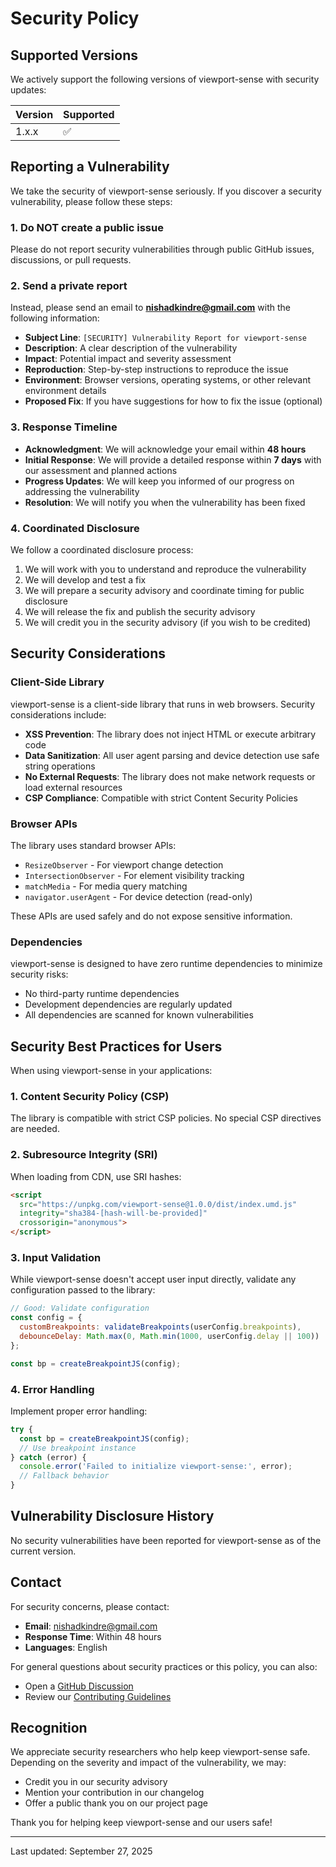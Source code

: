 # Security Policy

## Supported Versions

We actively support the following versions of viewport-sense with security updates:

| Version | Supported          |
| ------- | ------------------ |
| 1.x.x   | :white_check_mark: |

## Reporting a Vulnerability

We take the security of viewport-sense seriously. If you discover a security vulnerability, please follow these steps:

### 1. Do NOT create a public issue

Please do not report security vulnerabilities through public GitHub issues, discussions, or pull requests.

### 2. Send a private report

Instead, please send an email to **nishadkindre@gmail.com** with the following information:

- **Subject Line**: `[SECURITY] Vulnerability Report for viewport-sense`
- **Description**: A clear description of the vulnerability
- **Impact**: Potential impact and severity assessment
- **Reproduction**: Step-by-step instructions to reproduce the issue
- **Environment**: Browser versions, operating systems, or other relevant environment details
- **Proposed Fix**: If you have suggestions for how to fix the issue (optional)

### 3. Response Timeline

- **Acknowledgment**: We will acknowledge your email within **48 hours**
- **Initial Response**: We will provide a detailed response within **7 days** with our assessment and planned actions
- **Progress Updates**: We will keep you informed of our progress on addressing the vulnerability
- **Resolution**: We will notify you when the vulnerability has been fixed

### 4. Coordinated Disclosure

We follow a coordinated disclosure process:

1. We will work with you to understand and reproduce the vulnerability
2. We will develop and test a fix
3. We will prepare a security advisory and coordinate timing for public disclosure
4. We will release the fix and publish the security advisory
5. We will credit you in the security advisory (if you wish to be credited)

## Security Considerations

### Client-Side Library

viewport-sense is a client-side library that runs in web browsers. Security considerations include:

- **XSS Prevention**: The library does not inject HTML or execute arbitrary code
- **Data Sanitization**: All user agent parsing and device detection use safe string operations
- **No External Requests**: The library does not make network requests or load external resources
- **CSP Compliance**: Compatible with strict Content Security Policies

### Browser APIs

The library uses standard browser APIs:

- `ResizeObserver` - For viewport change detection
- `IntersectionObserver` - For element visibility tracking
- `matchMedia` - For media query matching
- `navigator.userAgent` - For device detection (read-only)

These APIs are used safely and do not expose sensitive information.

### Dependencies

viewport-sense is designed to have zero runtime dependencies to minimize security risks:

- No third-party runtime dependencies
- Development dependencies are regularly updated
- All dependencies are scanned for known vulnerabilities

## Security Best Practices for Users

When using viewport-sense in your applications:

### 1. Content Security Policy (CSP)

The library is compatible with strict CSP policies. No special CSP directives are needed.

### 2. Subresource Integrity (SRI)

When loading from CDN, use SRI hashes:

```html
<script 
  src="https://unpkg.com/viewport-sense@1.0.0/dist/index.umd.js"
  integrity="sha384-[hash-will-be-provided]"
  crossorigin="anonymous">
</script>
```

### 3. Input Validation

While viewport-sense doesn't accept user input directly, validate any configuration passed to the library:

```javascript
// Good: Validate configuration
const config = {
  customBreakpoints: validateBreakpoints(userConfig.breakpoints),
  debounceDelay: Math.max(0, Math.min(1000, userConfig.delay || 100))
};

const bp = createBreakpointJS(config);
```

### 4. Error Handling

Implement proper error handling:

```javascript
try {
  const bp = createBreakpointJS(config);
  // Use breakpoint instance
} catch (error) {
  console.error('Failed to initialize viewport-sense:', error);
  // Fallback behavior
}
```

## Vulnerability Disclosure History

No security vulnerabilities have been reported for viewport-sense as of the current version.

## Contact

For security concerns, please contact:

- **Email**: nishadkindre@gmail.com
- **Response Time**: Within 48 hours
- **Languages**: English

For general questions about security practices or this policy, you can also:

- Open a [GitHub Discussion](https://github.com/nishadkindre/viewport-sense/discussions)
- Review our [Contributing Guidelines](CONTRIBUTING.md)

## Recognition

We appreciate security researchers who help keep viewport-sense safe. Depending on the severity and impact of the vulnerability, we may:

- Credit you in our security advisory
- Mention your contribution in our changelog
- Offer a public thank you on our project page

Thank you for helping keep viewport-sense and our users safe!

---

Last updated: September 27, 2025